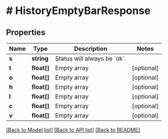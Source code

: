 # # HistoryEmptyBarResponse

## Properties

Name | Type | Description | Notes
------------ | ------------- | ------------- | -------------
**s** | **string** | Status will always be &#x60;ok&#x60;. |
**t** | **float[]** | Empty array | [optional]
**o** | **float[]** | Empty array | [optional]
**h** | **float[]** | Empty array | [optional]
**l** | **float[]** | Empty array | [optional]
**c** | **float[]** | Empty array | [optional]
**v** | **float[]** | Empty array | [optional]

[[Back to Model list]](../../README.md#models) [[Back to API list]](../../README.md#endpoints) [[Back to README]](../../README.md)
